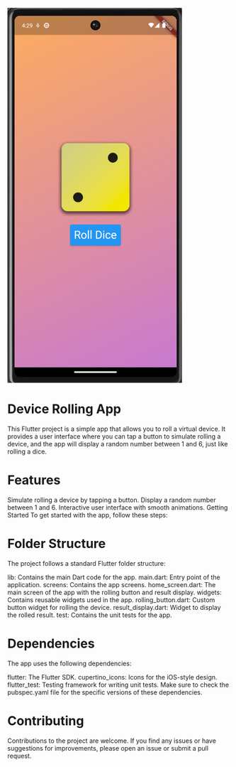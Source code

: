 ![Example Image](rolldice.png)
# Device Rolling App
This Flutter project is a simple app that allows you to roll a virtual device. It provides a user interface where you can tap a button to simulate rolling a device, and the app will display a random number between 1 and 6, just like rolling a dice.

# Features
Simulate rolling a device by tapping a button.
Display a random number between 1 and 6.
Interactive user interface with smooth animations.
Getting Started
To get started with the app, follow these steps:


# Folder Structure
The project follows a standard Flutter folder structure:

lib: Contains the main Dart code for the app.
main.dart: Entry point of the application.
screens: Contains the app screens.
home_screen.dart: The main screen of the app with the rolling button and result display.
widgets: Contains reusable widgets used in the app.
rolling_button.dart: Custom button widget for rolling the device.
result_display.dart: Widget to display the rolled result.
test: Contains the unit tests for the app.
# Dependencies
The app uses the following dependencies:

flutter: The Flutter SDK.
cupertino_icons: Icons for the iOS-style design.
flutter_test: Testing framework for writing unit tests.
Make sure to check the pubspec.yaml file for the specific versions of these dependencies.

# Contributing
Contributions to the project are welcome. If you find any issues or have suggestions for improvements, please open an issue or submit a pull request.
